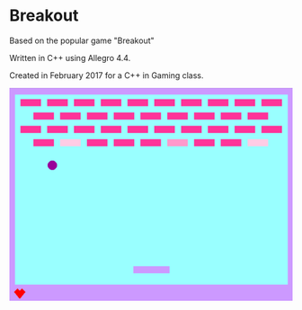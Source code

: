 # Breakout
Based on the popular game "Breakout"

Written in C++ using Allegro 4.4.

Created in February 2017 for a C++ in Gaming class. 

![Alt text](/BreakoutDemo.png?raw=true "Demonstration of Breakout")
